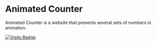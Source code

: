 # Animated Counter

Animated Counter is a website that presents several sets of numbers in animation.

[![Visits Badge](https://badges.pufler.dev/visits/kevinadhiguna/animated-counter)](https://github.com/kevinadhiguna)
